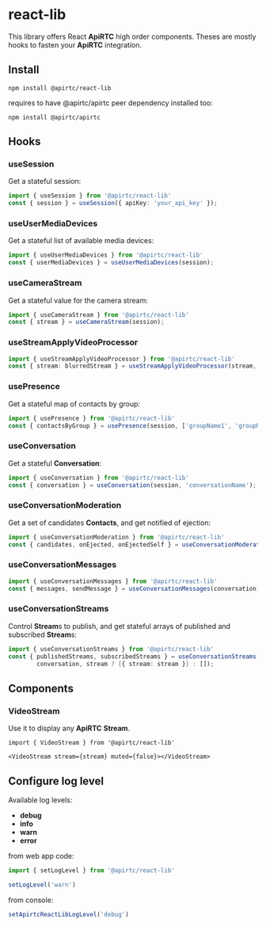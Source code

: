 # react-lib

This library offers React **ApiRTC** high order components. Theses are mostly hooks to fasten your **ApiRTC** integration.

## Install

`npm install @apirtc/react-lib`

requires to have @apirtc/apirtc peer dependency installed too:

`npm install @apirtc/apirtc`

## Hooks

### useSession

Get a stateful session:

```ts
import { useSession } from '@apirtc/react-lib'
const { session } = useSession({ apiKey: 'your_api_key' });
```
### useUserMediaDevices

Get a stateful list of available media devices:

```ts
import { useUserMediaDevices } from '@apirtc/react-lib'
const { userMediaDevices } = useUserMediaDevices(session);
```

### useCameraStream

Get a stateful value for the camera stream:

```ts
import { useCameraStream } from '@apirtc/react-lib'
const { stream } = useCameraStream(session);
```

### useStreamApplyVideoProcessor

```ts
import { useStreamApplyVideoProcessor } from '@apirtc/react-lib'
const { stream: blurredStream } = useStreamApplyVideoProcessor(stream, 'blur');
```

### usePresence

Get a stateful map of contacts by group:

```ts
import { usePresence } from '@apirtc/react-lib'
const { contactsByGroup } = usePresence(session, ['groupName1', 'groupName2']);
```

### useConversation

Get a stateful **Conversation**:

```ts
import { useConversation } from '@apirtc/react-lib'
const { conversation } = useConversation(session, 'conversationName');
```

### useConversationModeration

Get a set of candidates **Contacts**, and get notified of ejection:

```ts
import { useConversationModeration } from '@apirtc/react-lib'
const { candidates, onEjected, onEjectedSelf } = useConversationModeration(conversation);
```

### useConversationMessages

```ts
import { useConversationMessages } from '@apirtc/react-lib'
const { messages, sendMessage } = useConversationMessages(conversation);
```

### useConversationStreams

Control **Stream**s to publish, and get stateful arrays of published and subscribed **Stream**s:

```ts
import { useConversationStreams } from '@apirtc/react-lib'
const { publishedStreams, subscribedStreams } = useConversationStreams(
        conversation, stream ? [{ stream: stream }] : []);
```

## Components

### VideoStream

Use it to display any **ApiRTC** **Stream**.

```tsx
import { VideoStream } from '@apirtc/react-lib'

<VideoStream stream={stream} muted={false}></VideoStream>
```

## Configure log level

Available log levels:

 * **debug**
 * **info**
 * **warn**
 * **error**

from web app code:

```ts
import { setLogLevel } from '@apirtc/react-lib'

setLogLevel('warn')
```

from console:

```js
setApirtcReactLibLogLevel('debug')
```

